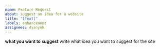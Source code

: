 ```yaml
---
name: Feature Request
about: suggest an idea for a website
title: "[feat]"
labels: enhancement
assignees: 4vanyek
---
```


**what you want to suggest** write what idea you want to suggest for the site
